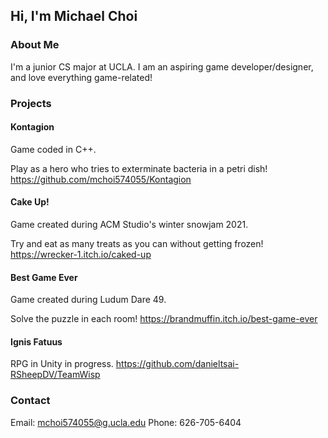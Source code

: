 ## Hi, I'm Michael Choi

### About Me
I'm a junior CS major at UCLA. I am an aspiring game developer/designer, and love everything game-related!

### Projects

#### Kontagion
Game coded in C++.

Play as a hero who tries to exterminate bacteria in a petri dish!
https://github.com/mchoi574055/Kontagion

#### Cake Up!
Game created during ACM Studio's winter snowjam 2021.

Try and eat as many treats as you can without getting frozen!
https://wrecker-1.itch.io/caked-up

#### Best Game Ever
Game created during Ludum Dare 49.

Solve the puzzle in each room!
https://brandmuffin.itch.io/best-game-ever

#### Ignis Fatuus
RPG in Unity in progress.
https://github.com/danieltsai-RSheepDV/TeamWisp


### Contact
Email: mchoi574055@g.ucla.edu
Phone: 626-705-6404 
